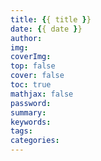 ```yaml
--- 
title: {{ title }} 
date: {{ date }} 
author: 
img: 
coverImg: 
top: false 
cover: false 
toc: true 
mathjax: false 
password: 
summary: 
keywords: 
tags: 
categories: 
---
```




